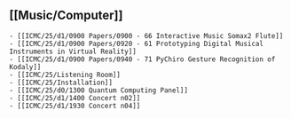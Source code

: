 ## [[Music/Computer]]
	- [[ICMC/25/d1/0900 Papers/0900 - 66 Interactive Music Somax2 Flute]]
	- [[ICMC/25/d1/0900 Papers/0920 - 61 Prototyping Digital Musical Instruments in Virtual Reality]]
	- [[ICMC/25/d1/0900 Papers/0940 - 71 PyChiro Gesture Recognition of Kodaly]]
	- [[ICMC/25/Listening Room]]
	- [[ICMC/25/Installation]]
	- [[ICMC/25/d0/1300 Quantum Computing Panel]]
	- [[ICMC/25/d1/1400 Concert n02]]
	- [[ICMC/25/d1/1930 Concert n04]]